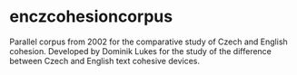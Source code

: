 enczcohesioncorpus
==================

Parallel corpus from 2002 for the comparative study of Czech and English cohesion. Developed by Dominik Lukes for the study of the difference between Czech and English text cohesive devices. 